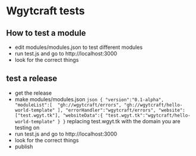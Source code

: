 # Wgytcraft tests
## How to test a module
- edit modules/modules.json to test different modules
- run test.js and go to http://localhost:3000
- look for the correct things
## test a release
- get the release
- make modules/modules.json ```json
{
	"version":"0.1-alpha",
	"moduleList":[ 
		"gh://wgytcraft/errors",
		"gh://wgytcraft/hello-world-template"
	],
	"errorHandler":"wgytcraft/errors",
	"website":["test.wgyt.tk"],
	"websiteData":{
		"test.wgyt.tk":"wgytcraft/hello-world-template"
	}
}``` replacing test.wgyt.tk with the domain you are testing on
- run test.js  and go to http://localhost:3000
- look for the correct things
- publish